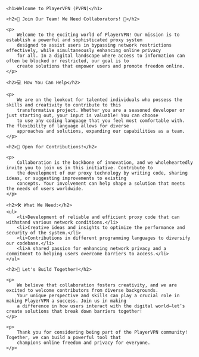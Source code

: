 
    <h1>Welcome to PlayerVPN (PVPN)</h1>

    <h2>🌟 Join Our Team! We Need Collaborators! 🌟</h2>

    <p>
        Welcome to the exciting world of PlayerVPN! Our mission is to establish a powerful and sophisticated proxy system 
        designed to assist users in bypassing network restrictions effectively, while simultaneously enhancing online privacy 
        for all. In a digital landscape where access to information can often be blocked or restricted, our goal is to 
        create solutions that empower users and promote freedom online.
    </p>

    <h2>💻 How You Can Help</h2>

    <p>
        We are on the lookout for talented individuals who possess the skills and creativity to contribute to this 
        transformative project. Whether you are a seasoned developer or just starting out, your input is valuable! You can choose 
        to use any coding language that you feel most comfortable with. The flexibility of language allows for diverse 
        approaches and solutions, expanding our capabilities as a team.
    </p>

    <h2>🚀 Open for Contributions!</h2>

    <p>
        Collaboration is the backbone of innovation, and we wholeheartedly invite you to join us in this initiative. Contribute to 
        the development of our proxy technology by writing code, sharing ideas, or suggesting improvements to existing 
        concepts. Your involvement can help shape a solution that meets the needs of users worldwide.
    </p>

    <h2>🛠️ What We Need:</h2>
    <ul>
        <li>Development of reliable and efficient proxy code that can withstand various network conditions.</li>
        <li>Creative ideas and insights to optimize the performance and security of the system.</li>
        <li>Contributions in different programming languages to diversify our codebase.</li>
        <li>A shared passion for enhancing network privacy and a commitment to helping users overcome barriers to access.</li>
    </ul>

    <h2>🤝 Let's Build Together!</h2>

    <p>
        We believe that collaboration fosters creativity, and we are excited to welcome contributors from diverse backgrounds. 
        Your unique perspective and skills can play a crucial role in making PlayerVPN a success. Join us in making 
        a difference in how users interact with the digital world—let’s create solutions that break down barriers together!
    </p>

    <p>
        Thank you for considering being part of the PlayerVPN community! Together, we can build a powerful tool that 
        champions online freedom and privacy for everyone.
    </p>
</body>
</html>
